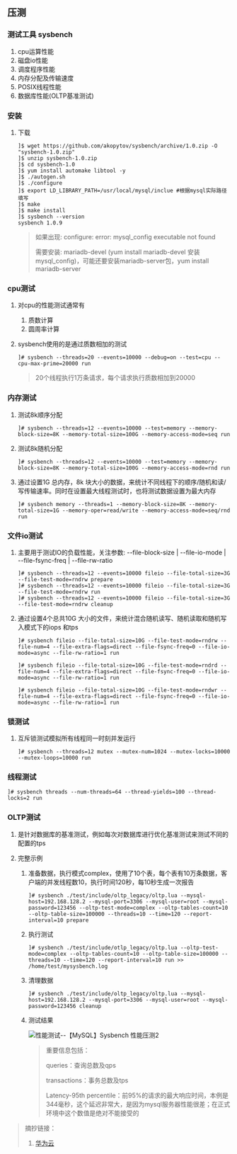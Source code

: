 ## 压测

### 测试工具 sysbench

1. cpu运算性能
2. 磁盘io性能
3. 调度程序性能
4. 内存分配及传输速度
5. POSIX线程性能
6. 数据库性能(OLTP基准测试)

### 安装

1. 下载

   ```shell
   ]$ wget https://github.com/akopytov/sysbench/archive/1.0.zip -O "sysbench-1.0.zip"
   ]$ unzip sysbench-1.0.zip
   ]$ cd sysbench-1.0
   ]$ yum install automake libtool -y
   ]$ ./autogen.sh
   ]$ ./configure
   ]$ export LD_LIBRARY_PATH=/usr/local/mysql/inclue #根据mysql实际路径填写
   ]$ make
   ]$ make install
   ]$ sysbench --version
   sysbench 1.0.9
   ```

   > 如果出现: configure: error: mysql_config executable not found
   >
   > 需要安装: mariadb-devel (yum install mariadb-devel 安装mysql_config)，可能还要安装mariadb-server包，yum install mariadb-server

### cpu测试

1. 对cpu的性能测试通常有

   1. 质数计算
   2. 圆周率计算

2. sysbench使用的是通过质数相加的测试

   ```shell
   ]# sysbench --threads=20 --events=10000 --debug=on --test=cpu --cpu-max-prime=20000 run
   ```

   > 20个线程执行1万条请求，每个请求执行质数相加到20000

### 内存测试

1. 测试8k顺序分配

   ```shell
   ]# sysbench --threads=12 --events=10000 --test=memory --memory-block-size=8K --memory-total-size=100G --memory-access-mode=seq run
   ```

2. 测试8k随机分配

   ```shell
   ]# sysbench --threads=12 --events=10000 --test=memory --memory-block-size=8K --memory-total-size=100G --memory-access-mode=rnd run
   ```

3. 通过设置1G 总内存，8k 块大小的数据，来统计不同线程下的顺序/随机和读/写传输速率。同时在设置最大线程测试时，也将测试数据设置为最大内存

   ```shell
   ]# sysbench memory --threads=1 --memory-block-size=8K --memory-total-size=1G --memory-oper=read/write --memory-access-mode=seq/rnd run
   ```

### 文件io测试

1. 主要用于测试IO的负载性能，关注参数: --file-block-size | --file-io-mode | --file-fsync-freq | --file-rw-ratio

   ```shell
   ]# sysbench --threads=12 --events=10000 fileio --file-total-size=3G --file-test-mode=rndrw prepare
   ]# sysbench --threads=12 --events=10000 fileio --file-total-size=3G --file-test-mode=rndrw run
   ]# sysbench --threads=12 --events=10000 fileio --file-total-size=3G --file-test-mode=rndrw cleanup
   ```

2. 通过设置4个总共10G 大小的文件，来统计混合随机读写、随机读取和随机写入模式下的iops 和tps

   ```shell
   ]# sysbench fileio --file-total-size=10G --file-test-mode=rndrw --file-num=4 --file-extra-flags=direct --file-fsync-freq=0 --file-io-mode=async --file-rw-ratio=1 run
   
   ]# sysbench fileio --file-total-size=10G --file-test-mode=rndrd --file-num=4 --file-extra-flags=direct --file-fsync-freq=0 --file-io-mode=async --file-rw-ratio=1 run
   
   ]# sysbench fileio --file-total-size=10G --file-test-mode=rndwr --file-num=4 --file-extra-flags=direct --file-fsync-freq=0 --file-io-mode=async --file-rw-ratio=1 run
   ```

### 锁测试

1. 互斥锁测试模拟所有线程同一时刻并发运行

   ```shell
   ]# sysbench --threads=12 mutex --mutex-num=1024 --mutex-locks=10000 --mutex-loops=10000 run
   ```

### 线程测试

```shell
]# sysbench threads --num-threads=64 --thread-yields=100 --thread-locks=2 run
```

### OLTP测试

1. 是针对数据库的基准测试，例如每次对数据库进行优化基准测试来测试不同的配置的tps

2. 完整示例

   1. 准备数据，执行模式complex，使用了10个表，每个表有10万条数据，客户端的并发线程数10，执行时间120秒，每10秒生成一次报告

      ```shell
      ]# sysbench ./test/include/oltp_legacy/oltp.lua --mysql-host=192.168.128.2 --mysql-port=3306 --mysql-user=root --mysql-password=123456 --oltp-test-mode=complex --oltp-tables-count=10 --oltp-table-size=100000 --threads=10 --time=120 --report-interval=10 prepare
      ```

   2. 执行测试

      ```shell
      ]# sysbench ./test/include/otlp_legacy/oltp.lua --oltp-test-mode=complex --oltp-tables-count=10 --oltp-table-size=100000 --threads=10 --time=120 --report-interval=10 run >> /home/test/mysysbench.log
      ```

   3. 清理数据

      ```shell
      ]# sysbench ./test/include/oltp_legacy/oltp.lua --mysql-host=192.168.128.2 --mysql-port=3306 --mysql-user=root --mysql-password=123456 cleanup
      ```

   4. 测试结果

      ![性能测试--【MySQL】Sysbench 性能压测2](https://res-static.hc-cdn.cn/fms/img/a9a98cd7281ea332eaf152c49cec63901603442066985)

      > 重要信息包括：
      >
      > queries：查询总数及qps
      >
      > transactions：事务总数及tps
      >
      > Latency-95th percentile：前95%的请求的最大响应时间，本例是344毫秒，这个延迟非常大，是因为mysql服务器性能很差；在正式环境中这个数值是绝对不能接受的

> 摘抄链接：
>
> 1. [华为云](https://www.huaweicloud.com/articles/4372f34838e28ac6f8952e56d7e39ad2.html)

